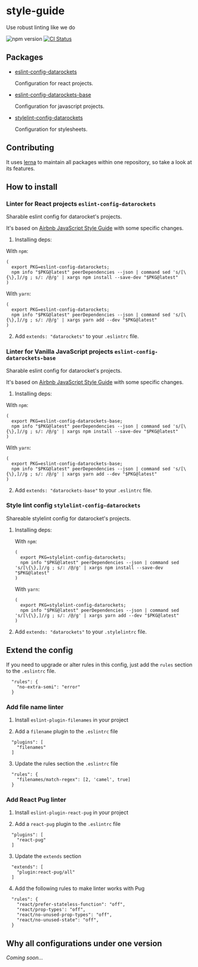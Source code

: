 # style-guide

Use robust linting like we do

![npm version](https://img.shields.io/npm/v/eslint-config-datarockets.svg?longCache)
[![CI Status](https://img.shields.io/circleci/project/github/datarockets/style-guide/master.svg?longCache)](https://circleci.com/gh/datarockets/style-guide/tree/master)

## Packages

* [eslint-config-datarockets](./packages/eslint-config)
  
  Configuration for react projects.
  
* [eslint-config-datarockets-base](./packages/eslint-config-base)
  
  Configuration for javascript projects.

* [stylelint-config-datarockets](./packages/stylelint-config)

  Configuration for stylesheets.

## Contributing

It uses [lerna](https://lernajs.io) to maintain all packages within one repository, so take a look at its features.

## How to install

### Linter for React projects `eslint-config-datarockets`

Sharable eslint config for datarocket's projects.

It's based on [Airbnb JavaScript Style Guide](https://github.com/airbnb/javascript) with some specific changes.

1. Installing deps:

  With `npm`:

  ```
  (
    export PKG=eslint-config-datarockets;
    npm info "$PKG@latest" peerDependencies --json | command sed 's/[\{\},]//g ; s/: /@/g' | xargs npm install --save-dev "$PKG@latest"
  )
  ```

  With `yarn`:

  ```
  (
    export PKG=eslint-config-datarockets;
    npm info "$PKG@latest" peerDependencies --json | command sed 's/[\{\},]//g ; s/: /@/g' | xargs yarn add --dev "$PKG@latest"
  )
  ```

2. Add `extends: "datarockets"` to your `.eslintrc` file.

### Linter for Vanilla JavaScript projects `eslint-config-datarockets-base`

Sharable eslint config for datarocket's projects.

It's based on [Airbnb JavaScript Style Guide](https://github.com/airbnb/javascript) with some specific changes.

1. Installing deps:

  With `npm`:

  ```
  (
    export PKG=eslint-config-datarockets-base;
    npm info "$PKG@latest" peerDependencies --json | command sed 's/[\{\},]//g ; s/: /@/g' | xargs npm install --save-dev "$PKG@latest"
  )
  ```

  With `yarn`:

  ```
  (
    export PKG=eslint-config-datarockets-base;
    npm info "$PKG@latest" peerDependencies --json | command sed 's/[\{\},]//g ; s/: /@/g' | xargs yarn add --dev "$PKG@latest"
  )
  ```

2. Add `extends: "datarockets-base"` to your `.eslintrc` file.

### Style lint config `stylelint-config-datarockets`

Shareable stylelint config for datarocket's projects.

1. Installing deps:

   With `npm`:

   ```
   (
     export PKG=stylelint-config-datarockets;
     npm info "$PKG@latest" peerDependencies --json | command sed 's/[\{\},]//g ; s/: /@/g' | xargs npm install --save-dev "$PKG@latest"
   )
   ```

   With `yarn`:

   ```
   (
     export PKG=stylelint-config-datarockets;
     npm info "$PKG@latest" peerDependencies --json | command sed 's/[\{\},]//g ; s/: /@/g' | xargs yarn add --dev "$PKG@latest"
   )
   ```

2. Add `extends: "datarockets"` to your `.stylelintrc` file.

## Extend the config

If you need to upgrade or alter rules in this config, just add the `rules` section to the `.eslintrc` file.
  ```
    "rules": {
      "no-extra-semi": "error"
    }
  ```

### Add file name linter

1. Install `eslint-plugin-filenames` in your project

2. Add a `filename` plugin to the `.eslintrc` file
  ```
    "plugins": [
      "filenames"
    ]
  ```

3. Update the rules section the `.eslintrc` file 
  ```
    "rules": {
      "filenames/match-regex": [2, 'camel', true]
    }
  ```

### Add React Pug linter

1. Install `eslint-plugin-react-pug` in your project

2. Add a `react-pug` plugin to the `.eslintrc` file
  ```
    "plugins": [
      "react-pug"
    ]
  ```

3. Update the `extends` section
  ```
    "extends": [
      "plugin:react-pug/all"
    ]
  ```

4. Add the following rules to make linter works with Pug
  ```
    "rules": {
      "react/prefer-stateless-function": "off",
      "react/prop-types': "off",
      "react/no-unused-prop-types": "off",
      "react/no-unused-state": "off",
    }
  ```

## Why all configurations under one version

*Coming soon...*
